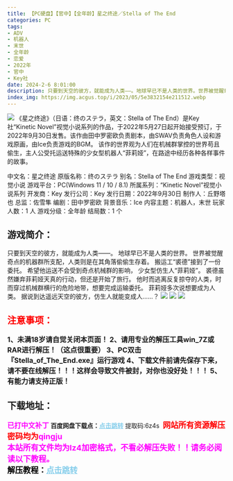 ```yaml
---
title: 【PC硬盘】【官中】【全年龄】星之终途／Stella of The End
categories: PC
tags:
- ADV
- 机器人
- 末世
- 全年龄
- 恋爱
- 2022年
- 官中
- Key社
date: 2024-2-6 8:01:00
description: 只要到天空的彼方，就能成为人类――。地球早已不是人类的世界。世界被觉醒奇点的机器群所支配，人类则是在其角落偷偷生存着。
index_img: https://img.acgus.top/i/2023/05/5e3832154e211512.webp
---
```

![](https://img.acgus.top/i/2023/05/5e3832154e211512.webp)
《星之终途》（日语：终のステラ，英文：Stella of The End）是Key社“Kinetic Novel”视觉小说系列的作品，于2022年5月27日起开始接受预订，于2022年9月30日发售。该作由田中罗密欧负责剧本，由SWAV负责角色人设和游戏原画，由Ice负责游戏的BGM。
该作的世界观为人们在机械群掌控的世界苟且偷生，主人公受托运送特殊的少女型机器人“菲莉娅”，在路途中经历各种各样事件的故事。

中文名：星之终途 
原版名称：终のステラ
别名：Stella of The End
游戏类型：视觉小说
游戏平台：PC(Windows 11 / 10 / 8.1)
所属系列：“Kinetic Novel”视觉小说系列
开发商：Key
发行公司：Key
发行日期：2022年9月30日
制作人：丘野塔也
总监：佐雪隼
编剧：田中罗密欧
背景音乐：Ice
内容主题：机器人，末世
玩家人数：1 人
游戏分级：全年龄
结局数：1 个

## 游戏简介：
只要到天空的彼方，就能成为人类――。
地球早已不是人类的世界。
世界被觉醒奇点的机器群所支配，人类则是在其角落偷偷生存着。
搬运工“裘德”接到了一份委托。
希望他运送不会受到奇点机械群的影响， 少女型仿生人“菲莉娅”。
裘德虽然嫌弃菲莉娅天真的行动，但还是开始了旅行。
他时而逃离反复掠夺的人类，时而穿过机械群横行的危险地带，想要完成运输委托。
菲莉娅多次说想要成为人类。
据说到达遥远天空的彼方，仿生人就能变成人……？
![](https://img.acgus.top/i/2023/05/d67fcc60ca211535.webp)
![](https://img.acgus.top/i/2023/05/a6b92ae48b211526.webp)
![](https://img.acgus.top/i/2023/05/1f0d0f1ddf211520.webp)




## <font color=#FF0000 >注意事项：</font>
<font size=3><b>1、未满18岁请自觉关闭本页面！
2、请用专业的解压工具win_7Z或RAR进行解压！（这点很重要）
3、PC双击『Stella_of_The_End.exe』运行游戏
4、下载文件前请先保存下来，请不要在线解压！！！这样会导致文件被封，对你也没好处！！！
5、有能力请支持正版！</b></font>

## 下载地址：
<font color=#FF00FF size=3><b>已打中文补丁</b></font>
<b>百度网盘下载点：</b><a href="https://pan.baidu.com/s/10O3RJnqPytohESJ0oeihhg?pwd=6z4s" style="color: #87CEEB;"><b>点击跳转</b></a> 提取码:6z4s
<a style="padding: 0" href="https://post.qingju.org/AD/"><img style="max-width:100%" src="https://img.acgus.top/i/2024/07/478f689b8021d8d499ab43d21acf137a.gif" alt=""></a>
<b><font color=#FF0000 size=4>网站所有资源解压密码均为</b></font><b><font color=#FF00FF size=4>qingju</font><font color=#FF0000 ></font></b><br><b><font color=#FF00FF size=4>本站所有文件均为lz4加密格式，不看必解压失败！！请务必阅读以下教程。</b></font><br><b><font color=#000 size=4>解压教程：</b><a href="https://post.qingju.org/tutorial/000/" style="color: #87CEEB;"><b>点击跳转</b></a>